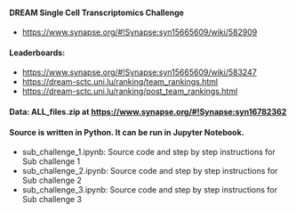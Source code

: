 #### DREAM Single Cell Transcriptomics Challenge
- https://www.synapse.org/#!Synapse:syn15665609/wiki/582909
#### Leaderboards: 
- https://www.synapse.org/#!Synapse:syn15665609/wiki/583247
- https://dream-sctc.uni.lu/ranking/team_rankings.html
- https://dream-sctc.uni.lu/ranking/post_team_rankings.html
#### Data: ALL_files.zip at https://www.synapse.org/#!Synapse:syn16782362 
#### Source is written in Python. It can be run in Jupyter Notebook.  
- sub_challenge_1.ipynb: Source code and step by step instructions for Sub challenge 1
- sub_challenge_2.ipynb: Source code and step by step instructions for Sub challenge 2
- sub_challenge_3.ipynb: Source code and step by step instructions for Sub challenge 3
